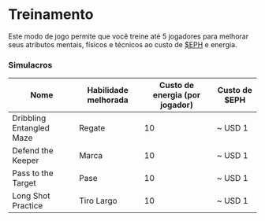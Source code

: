 # Treinamento

Este modo de jogo permite que você treine até 5 jogadores para melhorar seus atributos mentais, físicos e técnicos ao custo de [$EPH](../economia/eph.md) e energia.

### Simulacros

<table><thead><tr><th>Nome</th><th>Habilidade melhorada</th><th data-type="number">Custo de energia (por jogador)</th><th>Custo de $EPH</th></tr></thead><tbody><tr><td>Dribbling Entangled Maze</td><td>Regate</td><td>10</td><td>~ USD 1</td></tr><tr><td>Defend the Keeper</td><td>Marca</td><td>10</td><td>~ USD 1</td></tr><tr><td>Pass to the Target</td><td>Pase</td><td>10</td><td>~ USD 1</td></tr><tr><td>Long Shot Practice</td><td>Tiro Largo</td><td>10</td><td>~ USD 1</td></tr></tbody></table>

